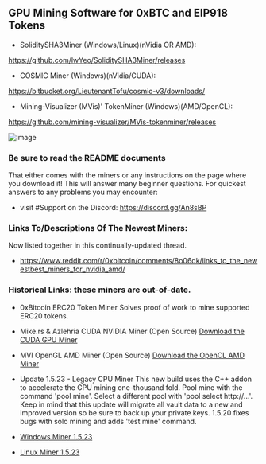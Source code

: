 ## GPU Mining Software for 0xBTC and EIP918 Tokens 

* SoliditySHA3Miner (Windows/Linux)(nVidia OR AMD):

https://github.com/lwYeo/SoliditySHA3Miner/releases


* COSMIC Miner (Windows)(nVidia/CUDA): 

 https://bitbucket.org/LieutenantTofu/cosmic-v3/downloads/
 

* Mining-Visualizer (MVis)' TokenMiner (Windows)(AMD/OpenCL): 

https://github.com/mining-visualizer/MVis-tokenminer/releases


![image](https://user-images.githubusercontent.com/36060731/48960362-f5c06080-ef39-11e8-9aac-899a8073bc64.png)


### Be sure to read the README documents
That either comes with the miners or any instructions on the page where you download it! This will answer many beginner questions. For quickest answers to any problems you may encounter:
* visit #Support on the Discord: https://discord.gg/An8sBP

### Links To/Descriptions Of The Newest Miners:
Now listed together in this continually-updated thread.
* https://www.reddit.com/r/0xbitcoin/comments/8o06dk/links_to_the_newestbest_miners_for_nvidia_amd/





### Historical Links: these miners are out-of-date.

* 0xBitcoin ERC20 Token Miner
Solves proof of work to mine supported ERC20 tokens.

* Mike.rs & Azlehria CUDA NVIDIA Miner (Open Source)
[Download the CUDA GPU Miner](https://github.com/azlehria/0xbitcoin-gpuminer/releases)

* MVI OpenGL AMD Miner (Open Source)
[Download the OpenCL AMD Miner](https://github.com/mining-visualizer/MVis-tokenminer/releases)

* Update 1.5.23 - Legacy CPU Miner
This new build uses the C++ addon to accelerate the CPU mining one-thousand fold.  Pool mine with the command 'pool mine'.  Select a different pool with 'pool select http://...'.  Keep in mind that this update will migrate all vault data to a new and improved version so be sure to back up your private keys.  1.5.20 fixes bugs with solo mining and adds 'test mine' command.

* [Windows Miner 1.5.23](https://github.com/0xbitcoin/0xbitcoin-miner/raw/master/dist/0xbtcminer-win.zip)
* [Linux Miner 1.5.23](https://github.com/0xbitcoin/0xbitcoin-miner/raw/master/dist/0xbtcminer-linux.zip)
